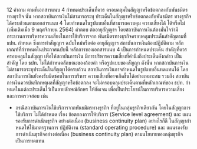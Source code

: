 12
คำถาม
ตามที่เอกสารแนบ 4 กำหนดประเด็นที่ควร
ครอบคลุมในสัญญาหรือข้อตกลงกับพันธมิตร
ทางธุรกิจ นั้น หากสถาบันการเงินไม่สามารถระบุ
ประเด็นในสัญญาหรือข้อตกลงกับพันธมิตร
ทางธุรกิจได้ครบถ้วนตามเอกสารแนบ 4
โดยกําหนดในรูปแบบอื่นที่สามารถควบคุม
ความเสี่ยงได้ ได้หรือไม่
(เพิ่มเติมเมื่อ 9 พฤศจิกายน 2564)
คำตอบ
ต่ออายุสัญญาฯ โดยสถาบันการเงินต้องมั่นใจว่ามี
กระบวนการบริหารความเสี่ยงในการใช้บริการจาก
พันธมิตรทางธุรกิจครอบคลุมประเด็นสำคัญตามที่
ธปท. กำหนด ซึ่งการทำสัญญาฯ ฉบับใหม่หรือต่อ
อายุสัญญาฯ สถาบันการเงินต้องปฏิบัติตาม
หลักเกณฑ์ที่กำาหนดในประกาศฉบับนี้
หลักการของเอกสารแนบ 4 เป็นการกำหนดประเด็น
สำคัญที่ควรครอบคลุมในสัญญา เพื่อให้สถาบันการเงิน
มีการบริหารความเสี่ยงที่คำนึงถึงประเด็นดังกล่าว
เป็นสําคัญ โดย ธปท. ไม่ได้กำหนดลักษณะของถ้อยคำ
หรือรูปแบบของสัญญา ดังนั้น หากสถาบันการเงิน
ไม่สามารถระบุประเด็นในสัญญาได้ครบถ้วน
สถาบันการเงินอาจกำหนดในรูปแบบอื่นทดแทนได้
โดยสถาบันการเงินยังคงรับผิดชอบในการบริหาร
ความเสี่ยงที่อาจเกิดขึ้นได้อย่างเหมาะสม รวมถึง
สถาบันการเงินควรบันทึกเหตุผลที่สัญญาหรือข้อตกลง
จะไม่ครอบคลุมประเด็นตามที่หลักเกณฑ์ของ ธปท.
กําหนดในแต่ละประเด็นไว้เป็นลายลักษณ์อักษร
ให้ชัดเจน เพื่อเป็นประโยชน์ในการบริหารความเสี่ยง
และการตรวจสอบ เช่น
- กรณีสถาบันการเงินใช้บริการจากพันธมิตรทางธุรกิจ
ที่อยู่ในกลุ่มธุรกิจเดียวกัน โดยในสัญญาการใช้บริการ
ไม่ได้กำหนด เรื่อง ข้อตกลงการให้บริการ (Service
level agreement) และ แผนรองรับการดำเนินธุรกิจ
อย่างต่อเนื่อง (business continuity plan)
อย่างไรก็ดี ในสัญญากําหนดให้ใช้มาตรฐานการ
ปฏิบัติงาน (standard operating procedure) และ
แผนรองรับการดำเนินธุรกิจอย่างต่อเนื่อง (business
continuity plan) ตามนโยบายของกลุ่มธุรกิจ
เป็นการทดแทน
